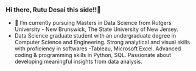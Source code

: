 ### Hi there, Rutu Desai this side!!👋

<!--
**rutudesai/rutudesai** is a ✨ _special_ ✨ repository because its `README.md` (this file) appears on your GitHub profile.

Here are some ideas to get you started:

- 🔭 I’m currently working on ...
- 🌱 I’m currently learning ...
- 👯 I’m looking to collaborate on ...
- 🤔 I’m looking for help with ...
- 💬 Ask me about ...
- 📫 How to reach me: ...
- 😄 Pronouns: ...
- ⚡ Fun fact: ...
-->
- 🌱 I’m currently pursuing Masters in Data Science from Rutgers University - New Brunswick, The State University of New Jersey.
-  Data Science graduate student with an undergraduate degree in Computer Science and Engineering. Strong analytical and
visual skills with proficiency in softwares -Tableau, Microsoft Excel. Advanced coding & programming skills in Python, SQL.
Passionate about developing meaningful insights from data analysis.
